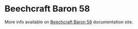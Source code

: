 # Beechcraft Baron 58

More info available on [Beechcraft Baron 58](https://dlicudi.github.io/cockpitdecks-configs/decks/beechcraft-baron-58) documentation site.